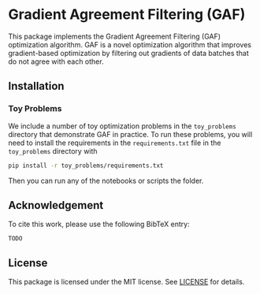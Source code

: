 # Gradient Agreement Filtering (GAF)

This package implements the Gradient Agreement Filtering (GAF) optimization
algorithm. GAF is a novel optimization algorithm that improves gradient-based
optimization by filtering out gradients of data batches that do not agree with
each other.

## Installation

### Toy Problems

We include a number of toy optimization problems in the `toy_problems` directory that
demonstrate GAF in practice. To run these problems, you will need to install the
requirements in the `requirements.txt` file in the `toy_problems` directory with

```bash
pip install -r toy_problems/requirements.txt
```

Then you can run any of the notebooks or scripts the folder.

## Acknowledgement

To cite this work, please use the following BibTeX entry:

```
TODO
```

## License

This package is licensed under the MIT license. See [LICENSE](LICENSE) for details.

